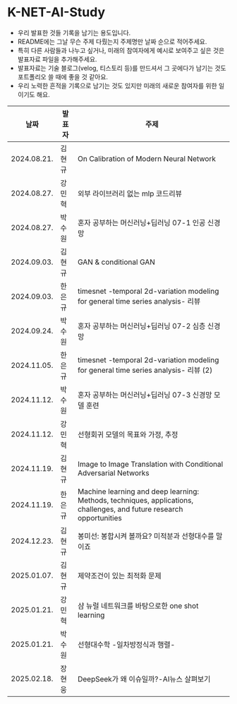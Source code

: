 # K-NET-AI-Study

- 우리 발표한 것들 기록을 남기는 용도입니다.
- README에는 그날 무슨 주제 다뤘는지 주제명만 날짜 순으로 적어주세요.
- 특히 다른 사람들과 나누고 싶거나, 미래의 참여자에게 예시로 보여주고 싶은 것은 발표자료 파일을 추가해주세요.
- 발표자료는 기술 블로그(velog, 티스토리 등)를 만드셔서 그 곳에다가 남기는 것도 포트폴리오 쓸 때에 좋을 것 같아요.
- 우리 노력한 흔적을 기록으로 남기는 것도 있지만 미래의 새로운 참여자를 위한 일이기도 해요.

| 날짜        | 발표자 | 주제                                    |
| ----------- | ------ | --------------------------------------- |
| 2024.08.21. | 김현규 | On Calibration of Modern Neural Network |
| 2024.08.27. | 강민혁 | 외부 라이브러리 없는 mlp 코드리뷰       |
| 2024.08.27. | 박수원 | 혼자 공부하는 머신러닝+딥러닝 07-1 인공 신경망 |
| 2024.09.03. | 김현규 | GAN & conditional GAN |
| 2024.09.03. | 한은규 | timesnet -temporal 2d-variation modeling for general time series analysis- 리뷰|
| 2024.09.24. | 박수원 | 혼자 공부하는 머신러닝+딥러닝 07-2 심층 신경망 |
| 2024.11.05. | 한은규 | timesnet -temporal 2d-variation modeling for general time series analysis- 리뷰 (2)|
| 2024.11.12. | 박수원 | 혼자 공부하는 머신러닝+딥러닝 07-3 신경망 모델 훈련| 
| 2024.11.12. | 강민혁 | 선형회귀 모델의 목표와 가정, 추정 |
| 2024.11.19. | 김현규 | Image to Image Translation with Conditional Adversarial Networks |
| 2024.11.19. | 한은규 | Machine learning and deep learning: Methods, techniques, applications, challenges, and future research opportunities |
| 2024.12.23. | 김현규 | 봉미선: 봉합시켜 볼까요? 미적분과 선형대수를 말이죠 |
| 2025.01.07. | 김현규 | 제약조건이 있는 최적화 문제 |
| 2025.01.21. | 강민혁 | 샴 뉴럴 네트워크를 바탕으로한 one shot learning |
| 2025.01.21. | 박수원 | 선형대수학 -일차방정식과 행렬- |
| 2025.02.18. | 장현웅 | DeepSeek가 왜 이슈일까?-AI뉴스 살펴보기 |
